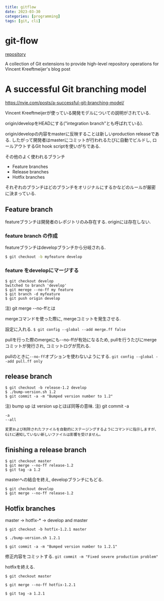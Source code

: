 ```yaml
title: gitflow
date: 2023-03-30
categories: [programming]
tags: [git, cli]
```

# git-flow

[repository](https://github.com/nvie/gitflow)


A collection of Git extensions to provide high-level repository operations for
Vincent Kreeftmeijer's blog post


# A successful Git branching model

https://nvie.com/posts/a-successful-git-branching-model/

Vincent Kreeftmeijerが使っている開発モデルについての説明がされている.



origin/developをHEADにする("integration branch"とも呼ばれている).

origin/developの内容をmasterに反映することは新しいproduction
releaseである. したがって開発者はmasterにコミットが行われるたびに自動でビルドし, ロールアウトするGit hook scriptを使いがちである.

その他のよく使われるブランチ
- Feature branches
- Release branches
- Hotfix branches

それぞれのブランチはどのブランチをオリジナルにするかなどのルールが厳密に決まっている.

## Feature branch
featureブランチは開発者のレポジトリのみ存在する. originには存在しない.

### feature branch の作成

featureブランチはdevelopブランチから分岐される.

```sh
$ git checkout -b myfeature develop
```


### feature をdevelopにマージする

```
$ git checkout develop
Switched to branch 'develop'
$ git merege --no-ff my feature
$ git branch -d myfeature
$ git push origin develop
```

注) git merge --no-ffとは

mergeコマンドを使った際に, mergeコミットを発生させる.

設定に入れる.
`$ git config --global --add merge.ff false`

pullを行った際のmergeにも--no-ffが有効になるため,
pullを行うたびにmergeコミットが発行され, コミットログが荒れる.

pullのときに`--no-ff`オプションを使わないようにする.
`git config --global --add pull.ff only`

## release branch

```
$ git checkout -b release-1.2 develop
$ ./bump-version.sh 1.2
$ git commit -a -m "Bumped version number to 1.2"
```

注) bump up は version upとほぼ同等の意味.
注) git commit -a

```
-a
--all

変更および削除されたファイルを自動的にステージングするようにコマンドに指示しますが、Gitに通知していない新しいファイルは影響を受けません。
```

## finishing a release branch

```
$ git checkout master
$ git merge --no-ff release-1.2
$ git tag -a 1.2
```

masterへの結合を終え, developブランチにもどる.

```
$ git checkout develop
$ git merge --no-ff release-1.2
```

## Hotfix branches

master &rarr; hotfix-* &rarr; develop and master

```
$ git checkout -b hotfix-1.2.1 master

$ ./bump-version.sh 1.2.1

$ git commit -a -m "Bumped version number to 1.2.1"
```

修正内容をコミットする.
`git commit -m "Fixed severe production problem"`

hotfixを終える.

```
$ git checkout master

$ git merge --no-ff hotfix-1.2.1

$ git tag -a 1.2.1
```

